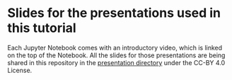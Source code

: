 # Slides for the presentations used in this tutorial

Each Jupyter Notebook comes with an introductory video, which is linked on the top of the Notebook.
All the slides for those presentations are being shared in this repository in the [presentation directory](../presentation) under the CC-BY 4.0 License.

